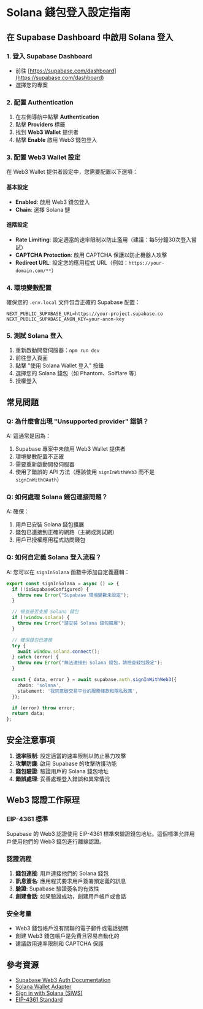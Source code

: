 # Solana 錢包登入設定指南

## 在 Supabase Dashboard 中啟用 Solana 登入

### 1. 登入 Supabase Dashboard

- 前往 [https://supabase.com/dashboard](https://supabase.com/dashboard)
- 選擇您的專案

### 2. 配置 Authentication

1. 在左側導航中點擊 **Authentication**
2. 點擊 **Providers** 標籤
3. 找到 **Web3 Wallet** 提供者
4. 點擊 **Enable** 啟用 Web3 錢包登入

### 3. 配置 Web3 Wallet 設定

在 Web3 Wallet 提供者設定中，您需要配置以下選項：

#### 基本設定

- **Enabled**: 啟用 Web3 錢包登入
- **Chain**: 選擇 Solana 鏈

#### 進階設定

- **Rate Limiting**: 設定適當的速率限制以防止濫用（建議：每5分鐘30次登入嘗試）
- **CAPTCHA Protection**: 啟用 CAPTCHA 保護以防止機器人攻擊
- **Redirect URL**: 設定您的應用程式 URL（例如：`https://your-domain.com/**`）

### 4. 環境變數配置

確保您的 `.env.local` 文件包含正確的 Supabase 配置：

```env
NEXT_PUBLIC_SUPABASE_URL=https://your-project.supabase.co
NEXT_PUBLIC_SUPABASE_ANON_KEY=your-anon-key
```

### 5. 測試 Solana 登入

1. 重新啟動開發伺服器：`npm run dev`
2. 前往登入頁面
3. 點擊 "使用 Solana Wallet 登入" 按鈕
4. 選擇您的 Solana 錢包（如 Phantom、Solflare 等）
5. 授權登入

## 常見問題

### Q: 為什麼會出現 "Unsupported provider" 錯誤？

A: 這通常是因為：

1. Supabase 專案中未啟用 Web3 Wallet 提供者
2. 環境變數配置不正確
3. 需要重新啟動開發伺服器
4. 使用了錯誤的 API 方法（應該使用 `signInWithWeb3` 而不是 `signInWithOAuth`）

### Q: 如何處理 Solana 錢包連接問題？

A: 確保：

1. 用戶已安裝 Solana 錢包擴展
2. 錢包已連接到正確的網路（主網或測試網）
3. 用戶已授權應用程式訪問錢包

### Q: 如何自定義 Solana 登入流程？

A: 您可以在 `signInSolana` 函數中添加自定義邏輯：

```typescript
export const signInSolana = async () => {
  if (!isSupabaseConfigured) {
    throw new Error("Supabase 環境變數未設定");
  }

  // 檢查是否支援 Solana 錢包
  if (!window.solana) {
    throw new Error("請安裝 Solana 錢包擴展");
  }

  // 確保錢包已連接
  try {
    await window.solana.connect();
  } catch (error) {
    throw new Error("無法連接到 Solana 錢包，請檢查錢包設定");
  }

  const { data, error } = await supabase.auth.signInWithWeb3({
    chain: 'solana',
    statement: '我同意碳交易平台的服務條款和隱私政策',
  });

  if (error) throw error;
  return data;
};
```

## 安全注意事項

1. **速率限制**: 設定適當的速率限制以防止暴力攻擊
2. **攻擊防護**: 啟用 Supabase 的攻擊防護功能
3. **錢包驗證**: 驗證用戶的 Solana 錢包地址
4. **錯誤處理**: 妥善處理登入錯誤和異常情況

## Web3 認證工作原理

### EIP-4361 標準
Supabase 的 Web3 認證使用 EIP-4361 標準來驗證錢包地址。這個標準允許用戶使用他們的 Web3 錢包進行離線認證。

### 認證流程
1. **錢包連接**: 用戶連接他們的 Solana 錢包
2. **訊息簽名**: 應用程式要求用戶簽署預定義的訊息
3. **驗證**: Supabase 驗證簽名的有效性
4. **創建會話**: 如果驗證成功，創建用戶帳戶或會話

### 安全考量
- Web3 錢包帳戶沒有關聯的電子郵件或電話號碼
- 創建 Web3 錢包帳戶是免費且容易自動化的
- 建議啟用速率限制和 CAPTCHA 保護

## 參考資源

- [Supabase Web3 Auth Documentation](https://supabase.com/docs/guides/auth/auth-web3)
- [Solana Wallet Adapter](https://github.com/solana-labs/wallet-adapter)
- [Sign in with Solana (SIWS)](https://docs.solana.com/developing/wallet-guide/sign-in-with-solana)
- [EIP-4361 Standard](https://eips.ethereum.org/EIPS/eip-4361)
